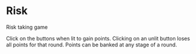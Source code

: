 # Risk
Risk taking game

Click on the buttons when lit to gain points.  Clicking on an unlit
button loses all points for that round.  Points can be banked at any
stage of a round.

